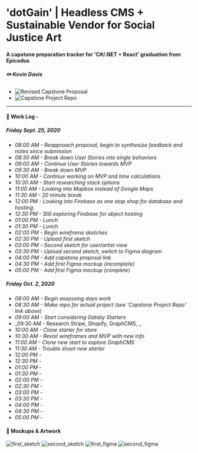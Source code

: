 # 'dotGain' | Headless CMS + Sustainable Vendor for Social Justice Art
#### A capstone preparation tracker for 'C#/.NET + React' graduation from Epicodus
##### ✏️ Kevin Davis

* ![Revised Capstone Proposal](https://docs.google.com/document/d/e/2PACX-1vTb3MhRA7JrtOa12h0UJEWo3fxbL_m_mRUNcDtQTV40313wNDkZ_yljUM9k5iUJS4BTQpmVdK3kLs4s/pub)
* ![Capstone Project Repo](https://github.com/thekidnamedkd/Capstone_KD)
<hr />

#### 📓 Work Log - 

##### Friday Sept. 25, 2020 

* _08:00 AM - Reapproach proposal, begin to synthesize feedback and notes since submission_
* _08:30 AM - Break down User Stories into single behaviors_
* _09:00 AM - Continue User Stories towards MVP_
* _09:30 AM - Break down MVP_
* _10:00 AM - Continue working on MVP and time calculations_
* _10:30 AM - Start researching stack options_
* _11:00 AM - Looking into Mapbox instead of Google Maps_
* _11:30 AM - 20 minute break_
* _12:00 PM - Looking into Firebase as one stop shop for database and hosting._
* _12:30 PM - Still exploring Firebase for object hosting_
* _01:00 PM - Lunch_
* _01:30 PM - Lunch_
* _02:00 PM - Begin wireframe sketches_
* _02:30 PM - Upload first sketch_
* _03:00 PM - Second sketch for user/artist view_
* _03:30 PM - Upload second sketch, switch to Figma diagram_
* _04:00 PM - Add capstone proposal link_
* _04:30 PM - Add first Figma mockup (incomplete)_
* _05:00 PM - Add first Figma mockup (complete)_

##### Friday Oct. 2, 2020 


* _08:00 AM - Begin assessing days work_
* _08:30 AM - Make repo for actual project (see 'Capstone Project Repo' link above)_ 
* _09:00 AM - Start considering Gatsby Starters_
* _09:30 AM - Research Stripe, Shopify, GraphCMS, _
* _10:00 AM - Clone starter for store_
* _10:30 AM - Revist wireframes and MVP with new info_
* _11:00 AM - Clone new start to explore GraphCMS_
* _11:30 AM - Trouble shoot new starter_
* _12:00 PM -_
* _12:30 PM -_ 
* _01:00 PM -_
* _01:30 PM -_ 
* _02:00 PM -_ 
* _02:30 PM -_
* _03:00 PM -_
* _03:30 PM -_
* _04:00 PM -_
* _04:30 PM -_
* _05:00 PM -_


#### 🎨 Mockups & Artwork

![first_sketch](https://i.ibb.co/k6gpPwh/Doc-Sep-25-2020-14-37-1.jpg)
![second_sketch](https://i.ibb.co/D4RvH74/Doc-Sep-25-2020-15-45-1.jpg)
![first_figma](https://i.ibb.co/vcC27Cx/dot-Gain-diagram.png)
![second_figma](https://i.ibb.co/ZNBtj2y/dot-Gain-diagram-1-5.png)
